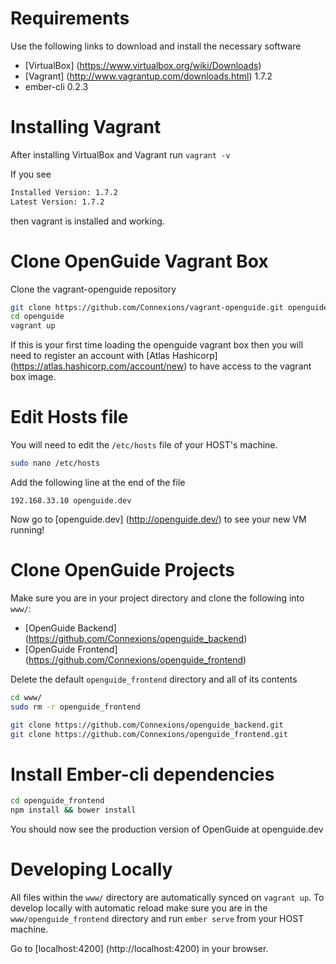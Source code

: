 # Requirements
Use the following links to download and install the necessary software
* [VirtualBox] (https://www.virtualbox.org/wiki/Downloads)
* [Vagrant] (http://www.vagrantup.com/downloads.html) 1.7.2
* ember-cli 0.2.3

# Installing Vagrant
After installing VirtualBox and Vagrant run ``vagrant -v``

If you see

```sh
Installed Version: 1.7.2
Latest Version: 1.7.2
```

then vagrant is installed and working.

# Clone OpenGuide Vagrant Box
Clone the vagrant-openguide repository
```sh
git clone https://github.com/Connexions/vagrant-openguide.git openguide
cd openguide
vagrant up
```
If this is your first time loading the openguide vagrant box then you will need to register an account with [Atlas Hashicorp] (https://atlas.hashicorp.com/account/new) to have access to the vagrant box image.

# Edit Hosts file
You will need to edit the ``/etc/hosts`` file of your HOST's machine.
```sh
sudo nano /etc/hosts
```
Add the following line at the end of the file
```
192.168.33.10 openguide.dev
```
Now go to [openguide.dev] (http://openguide.dev/) to see your new VM running!

# Clone OpenGuide Projects
Make sure you are in your project directory and clone the following into ``www/``:
* [OpenGuide Backend] (https://github.com/Connexions/openguide_backend)
* [OpenGuide Frontend] (https://github.com/Connexions/openguide_frontend)

Delete the default ``openguide_frontend`` directory and all of its contents
```sh
cd www/
sudo rm -r openguide_frontend
```
```sh
git clone https://github.com/Connexions/openguide_backend.git
git clone https://github.com/Connexions/openguide_frontend.git
```
# Install Ember-cli dependencies
```sh
cd openguide_frontend
npm install && bower install
```
You should now see the production version of OpenGuide at openguide.dev

# Developing Locally
All files within the ``www/`` directory are automatically synced on ``vagrant up``.
To develop locally with automatic reload make sure you are in the ``www/openguide_frontend`` directory and run ``ember serve`` from your HOST machine.

Go to [localhost:4200] (http://localhost:4200) in your browser.
